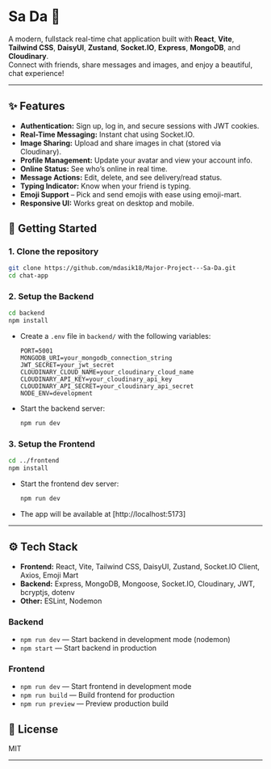 # Sa Da 💬

A modern, fullstack real-time chat application built with **React**, **Vite**, **Tailwind CSS**, **DaisyUI**, **Zustand**, **Socket.IO**, **Express**, **MongoDB**, and **Cloudinary**.  
Connect with friends, share messages and images, and enjoy a beautiful, chat experience!

---

## ✨ Features

- **Authentication:** Sign up, log in, and secure sessions with JWT cookies.
- **Real-Time Messaging:** Instant chat using Socket.IO.
- **Image Sharing:** Upload and share images in chat (stored via Cloudinary).
- **Profile Management:** Update your avatar and view your account info.
- **Online Status:** See who’s online in real time.
- **Message Actions:** Edit, delete, and see delivery/read status.
- **Typing Indicator:** Know when your friend is typing.
- **Emoji Support** – Pick and send emojis with ease using emoji-mart.
- **Responsive UI:** Works great on desktop and mobile.


## 🚀 Getting Started

### 1. Clone the repository

```sh
git clone https://github.com/mdasik18/Major-Project---Sa-Da.git
cd chat-app
```

### 2. Setup the Backend

```sh
cd backend
npm install
```

- Create a `.env` file in `backend/` with the following variables:

  ```
  PORT=5001
  MONGODB_URI=your_mongodb_connection_string
  JWT_SECRET=your_jwt_secret
  CLOUDINARY_CLOUD_NAME=your_cloudinary_cloud_name
  CLOUDINARY_API_KEY=your_cloudinary_api_key
  CLOUDINARY_API_SECRET=your_cloudinary_api_secret
  NODE_ENV=development
  ```

- Start the backend server:

  ```sh
  npm run dev
  ```

### 3. Setup the Frontend

```sh
cd ../frontend
npm install
```

- Start the frontend dev server:

  ```sh
  npm run dev
  ```

- The app will be available at [http://localhost:5173]

---

## ⚙️ Tech Stack

- **Frontend:** React, Vite, Tailwind CSS, DaisyUI, Zustand, Socket.IO Client, Axios, Emoji Mart
- **Backend:** Express, MongoDB, Mongoose, Socket.IO, Cloudinary, JWT, bcryptjs, dotenv
- **Other:** ESLint, Nodemon



### Backend

- `npm run dev` — Start backend in development mode (nodemon)
- `npm start` — Start backend in production

### Frontend

- `npm run dev` — Start frontend in development mode
- `npm run build` — Build frontend for production
- `npm run preview` — Preview production build



## 📄 License

MIT

---
